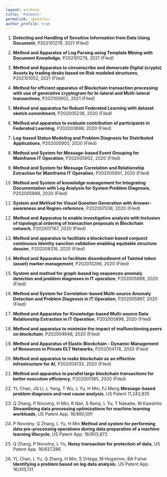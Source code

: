 ```yaml
---
layout: archive
title: "Patents"
permalink: /patents/
author_profile: true
---
```

1. **Detecting and Handling of Sensitive Information from Data Using Document**, P202101279, 2021 (Filed)

1. **Method and Apparatus of Log Parsing using Template Mining with Document Knowledge**, P202101278, 2021 (Filed)

1. **Method and Apparatus to circumscribe and demarcate Digital (crypto) Assets by trading desks based on Risk modeled structures**, P202101052, 2021 (Filed)

1. **Method for efficient apparatus of Blockchain transaction processing with use of generative cryptogram for bi-lateral and Multi-lateral transactions**, P202100602, 2021 (Filed)	

1. **Method and apparatus for Robust Federated Learning with dataset sketch commitment**, P202005236, 2020 (Filed)	

1. **Method and apparatus to evaluate contribution of participants in Federated Learning**, P202003698, 2020 (Filed)

1. **Log-based Status Modeling and Problem Diagnosis for Distributed Applications**, P202005903, 2020 (Filed)	

1. **Method and System for Message-based Event Grouping for Mainframe IT Operation**, P202005902, 2020 (Filed)	

1. **Method and System for Message Correlation and Relationship Extraction for Mainframe IT Operation**, P202005901, 2020 (Filed)	

1. **Method and System of knowledge management for Integrating Documentation with Log Analysis for System Problem Diagnosis**, P202005899, 2020 (Filed)	

1. **System and Method for Visual Question Generation with Answer-awareness and Region-reference**, P202007038, 2020 (Filed)	

1. **Method and Apparatus to enable investigative analysis with Inclusion of topological ordering of transaction proposals in Blockchain network**, P202007167, 2020 (Filed)	

1. **Method and apparatus to facilitate a blockchain based conjunct continuous Identity sanction validation enabling equitable structure dossier**, P202008318, 2020 (Filed)	

1. **Method and Apparatus to facilitate disembodiment of Tainted token (asset) marker management**, P202010288, 2020 (Filed)	

1. **System and method for graph-based log sequences anomaly detection and problem diagnoses in IT operation**, P202005898, 2020 (Filed)	

1. **Method and System for Correlation-based Multi-source Anomaly Detection and Problem Diagnosis in IT Operation**, P202005897, 2020 (Filed)	

1. **Method and Apparatus for Knowledge-based Multi-source Data Relationship Extraction in IT Operation**, P202005896, 2020 (Filed)

1. **Method and apparatus to minimize the impact of malfunctioning peers on blockchain**, P202004648, 2020 (Filed)	

1. **Method and Apparatus of Elastic Blockchain - Dynamic Management of Resources in Private DLT Networks**, P202004178, 2020 (Filed)

1. **Method and apparatus to make blockchain as an effective infrastructure for AI**, P202004133, 2020 (Filed)	

1. **Method and apparatus to parallel large blockchain transactions for better execution efficiency**, P202001385, 2020 (Filed)

1. YL Chan, JQ Li, L Yang, T Wu, L Yu, H Min, FJ Meng **Message-based problem diagnosis and root cause analysis**, US Patent 11,243,835	

1. Q Zhang, P Novotny, H Min, R Nair, S Ramji, L Yu, T Nakaike, M Kawahito **Streamlining data processing optimizations for machine learning workloads**, US Patent App. 16/890,091	

1. P Novotny, Q Zhang, L Yu, H Min **Method and system for performing data pre-processing operations during data preparation of a machine learning lifecycle**, US Patent App. 16/903,872

1. Q Zhang, P Novotny, L Yu, **Noisy transaction for protection of data**, US Patent App. 16/837,386	

1. YL Chan, L Yu, Q Zhang, H Min, S Ortega, M Hogstrom, BA Fisher **Identifying a problem based on log data analysis**, US Patent App. 16/415,131	